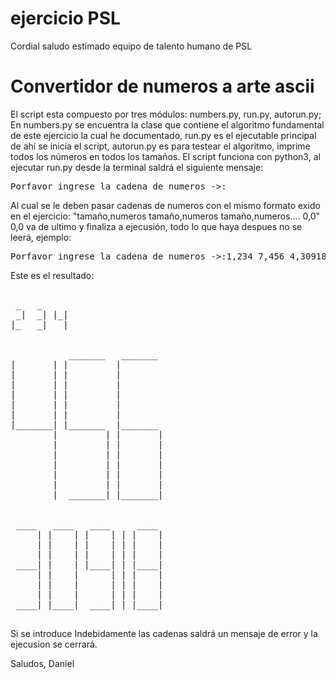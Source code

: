 # ejercicio PSL

Cordial saludo estimado equipo de talento humano de PSL


 # Convertidor de numeros a arte ascii


El script esta compuesto por tres módulos: numbers.py, run.py, autorun.py; En numbers.py se encuentra la clase 
que contiene el algoritmo fundamental de este ejercicio la cual he documentado, run.py es el ejecutable principal 
de ahí se inicia el script, autorun.py es para testear el algoritmo, imprime todos los números en todos los tamaños.
El script funciona con python3, al ejecutar run.py desde la terminal saldrá el siguiente mensaje:

<pre>Porfavor ingrese la cadena de numeros ->:</pre>

Al cual se le deben pasar cadenas de numeros con el mismo formato exido en el ejercicio: 
"tamaño,numeros tamaño,numeros tamaño,numeros.... 0,0" 0,0 va de ultimo y finaliza a ejecusión,
todo lo que haya despues no se leerá, ejemplo:


<pre>Porfavor ingrese la cadena de numeros ->:1,234 7,456 4,30918</pre>

Este es el resultado:

<pre>

 _   _      
 _|  _| |_| 
|_   _|   | 


           _______   _______  
|       | |         |         
|       | |         |         
|       | |         |         
|       | |         |         
|       | |         |         
|       | |         |         
|_______| |_______  |_______  
        |         | |       | 
        |         | |       | 
        |         | |       | 
        |         | |       | 
        |         | |       | 
        |         | |       | 
        |  _______| |_______| 


 ____   ____   ____     ____  
     | |    | |    | | |    | 
     | |    | |    | | |    | 
     | |    | |    | | |    | 
 ____| |    | |____| | |____| 
     | |    |      | | |    | 
     | |    |      | | |    | 
     | |    |      | | |    | 
 ____| |____|  ____| | |____|
 </pre>
 
 Si se introduce Indebidamente las cadenas saldrá un mensaje de error y la ejecusion se cerrará.
 
 
 Saludos, Daniel

